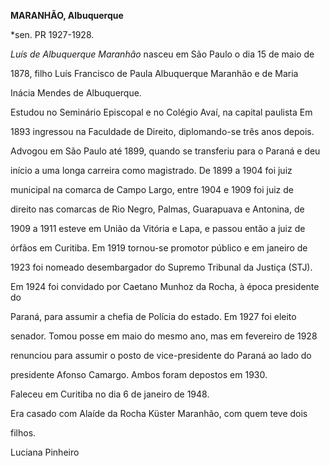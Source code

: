 **MARANHÃO, Albuquerque**



\*sen. PR 1927-1928.



*Luís de Albuquerque Maranhão* nasceu em São Paulo o dia 15 de maio de

1878, filho Luís Francisco de Paula Albuquerque Maranhão e de Maria

Inácia Mendes de Albuquerque.



Estudou no Seminário Episcopal e no Colégio Avaí, na capital paulista Em

1893 ingressou na Faculdade de Direito, diplomando-se três anos depois.

Advogou em São Paulo até 1899, quando se transferiu para o Paraná e deu

início a uma longa carreira como magistrado. De 1899 a 1904 foi juiz

municipal na comarca de Campo Largo, entre 1904 e 1909 foi juiz de

direito nas comarcas de Rio Negro, Palmas, Guarapuava e Antonina, de

1909 a 1911 esteve em União da Vitória e Lapa, e passou então a juiz de

órfãos em Curitiba. Em 1919 tornou-se promotor público e em janeiro de

1923 foi nomeado desembargador do Supremo Tribunal da Justiça (STJ).



Em 1924 foi convidado por Caetano Munhoz da Rocha, à época presidente do

Paraná, para assumir a chefia de Polícia do estado. Em 1927 foi eleito

senador. Tomou posse em maio do mesmo ano, mas em fevereiro de 1928

renunciou para assumir o posto de vice-presidente do Paraná ao lado do

presidente Afonso Camargo. Ambos foram depostos em 1930.



Faleceu em Curitiba no dia 6 de janeiro de 1948.



Era casado com Alaíde da Rocha Küster Maranhão, com quem teve dois

filhos.



Luciana Pinheiro



